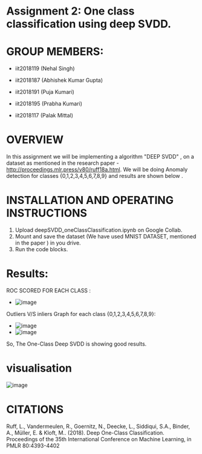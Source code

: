 # Assignment 2: One class classification using deep SVDD.
# GROUP MEMBERS:
* iit2018119 (Nehal Singh)

* iit2018187 (Abhishek Kumar Gupta)

* iit2018191 (Puja Kumari)

* iit2018195 (Prabha Kumari)

* iit2018117 (Palak Mittal)

# OVERVIEW 
In this assignment we will be implementing a algorithm "DEEP SVDD" , on a dataset as mentioned in the research paper - http://proceedings.mlr.press/v80/ruff18a.html. 
We will be doing Anomaly detection for classes {0,1,2,3,4,5,6,7,8,9} and results are shown below .

# INSTALLATION AND OPERATING INSTRUCTIONS
1. Upload deepSVDD_oneClassClassification.ipynb on Google Collab.
2. Mount and save the dataset (We have used MNIST DATASET, mentioned in the paper ) in you drive.
3. Run the code blocks.


# Results:
ROC SCORED FOR EACH CLASS : 
* ![image](https://user-images.githubusercontent.com/58623921/111903547-d2a20f00-8a68-11eb-917c-7752f61883ed.png)

Outliers V/S inliers Graph for each class {0,1,2,3,4,5,6,7,8,9}: 
* ![image](https://user-images.githubusercontent.com/58623921/111903829-092c5980-8a6a-11eb-9364-34fa50f7e291.png)
* ![image](https://user-images.githubusercontent.com/58623921/111903854-1d705680-8a6a-11eb-84ef-aead25aa0ac1.png)

So, The One-Class Deep SVDD is showing good results.
# visualisation

![image](https://user-images.githubusercontent.com/47221030/112675722-82261980-8e8d-11eb-8eab-d9c5d242925d.png)


# CITATIONS
Ruff, L., Vandermeulen, R., Goernitz, N., Deecke, L., Siddiqui, S.A., Binder, A., Müller, E. & Kloft, M.. (2018). Deep One-Class Classification. Proceedings of the 35th International Conference on Machine Learning, in PMLR 80:4393-4402
